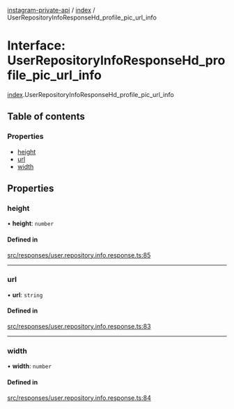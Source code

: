 [instagram-private-api](../../README.md) / [index](../../modules/index.md) / UserRepositoryInfoResponseHd_profile_pic_url_info

# Interface: UserRepositoryInfoResponseHd\_profile\_pic\_url\_info

[index](../../modules/index.md).UserRepositoryInfoResponseHd_profile_pic_url_info

## Table of contents

### Properties

- [height](UserRepositoryInfoResponseHd_profile_pic_url_info.md#height)
- [url](UserRepositoryInfoResponseHd_profile_pic_url_info.md#url)
- [width](UserRepositoryInfoResponseHd_profile_pic_url_info.md#width)

## Properties

### height

• **height**: `number`

#### Defined in

[src/responses/user.repository.info.response.ts:85](https://github.com/Nerixyz/instagram-private-api/blob/0e0721c/src/responses/user.repository.info.response.ts#L85)

___

### url

• **url**: `string`

#### Defined in

[src/responses/user.repository.info.response.ts:83](https://github.com/Nerixyz/instagram-private-api/blob/0e0721c/src/responses/user.repository.info.response.ts#L83)

___

### width

• **width**: `number`

#### Defined in

[src/responses/user.repository.info.response.ts:84](https://github.com/Nerixyz/instagram-private-api/blob/0e0721c/src/responses/user.repository.info.response.ts#L84)
